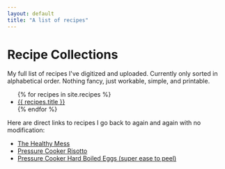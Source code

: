 ```yaml
---
layout: default
title: "A list of recipes"
---
```

# Recipe Collections

My full list of recipes I've digitized and uploaded.  Currently only sorted in alphabetical order.  Nothing fancy, just workable, simple, and printable.

<ul>
  {% for recipes in site.recipes %}
    <li>
      <a href="{{ recipes.url }}">{{ recipes.title }}</a>
    </li>
  {% endfor %}
</ul>

Here are direct links to recipes I go back to again and again with no modification:

<ul>
	<li>
		<a href="https://simple-nourished-living.com/wprm_print/44212">The Healthy Mess</a>
	</li>
	<li>
		<a href="https://www.hippressurecooking.com/pressure-cooker-risotto-in-7-minutes/"> Pressure Cooker Risotto </a>
	</li>
	<li>
		<a href="https://altonbrown.com/pressure-cooker-eggs-recipe/"> Pressure Cooker Hard Boiled Eggs (super ease to peel) </a>
	</li>
</ul>